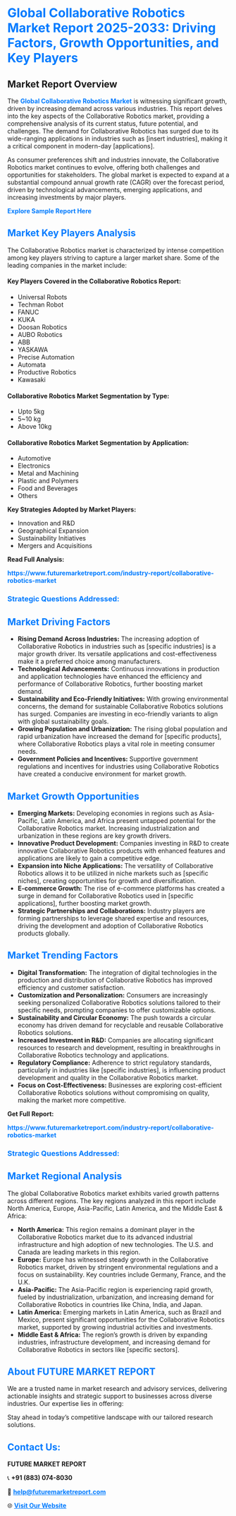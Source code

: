 <h1 style="color: #007BFF;">Global Collaborative Robotics Market Report 2025-2033: Driving Factors, Growth Opportunities, and Key Players</h1>

<section id="overview">
<h2>Market Report Overview</h2>
<p>The <a href="https://www.futuremarketreport.com/industry-report/collaborative-robotics-market" style="color: #007BFF; text-decoration: none;"><strong>Global Collaborative Robotics Market</strong></a> is witnessing significant growth, driven by increasing demand across various industries. This report delves into the key aspects of the Collaborative Robotics market, providing a comprehensive analysis of its current status, future potential, and challenges. The demand for Collaborative Robotics has surged due to its wide-ranging applications in industries such as [insert industries], making it a critical component in modern-day [applications].</p>
<p>As consumer preferences shift and industries innovate, the Collaborative Robotics market continues to evolve, offering both challenges and opportunities for stakeholders. The global market is expected to expand at a substantial compound annual growth rate (CAGR) over the forecast period, driven by technological advancements, emerging applications, and increasing investments by major players.</p>
</section>

<section id="overview">
<p><a href="https://www.futuremarketreport.com/request-sample/reportId=42964" style="color: #007BFF; text-decoration: none;"><strong>Explore Sample Report Here</strong></a></p>
</section>

<section id="key-players">
<h2 style="color: #007BFF;">Market Key Players Analysis</h2>
<p>The Collaborative Robotics market is characterized by intense competition among key players striving to capture a larger market share. Some of the leading companies in the market include:</p>
<h4>Key Players Covered in the Collaborative Robotics Report:</h4>
<ul><li>Universal Robots</li><li>Techman Robot</li><li>FANUC</li><li>KUKA</li><li>Doosan Robotics</li><li>AUBO Robotics</li><li>ABB</li><li>YASKAWA</li><li>Precise Automation</li><li>Automata</li><li>Productive Robotics</li><li>Kawasaki</li></ul>
<h4>Collaborative Robotics Market Segmentation by Type:</h4>
<ul><li>Upto 5kg</li><li>5~10 kg</li><li>Above 10kg</li></ul>

<h4>Collaborative Robotics Market Segmentation by Application:</h4>
<ul><li>Automotive</li><li>Electronics</li><li>Metal and Machining</li><li>Plastic and Polymers</li><li>Food and Beverages</li><li>Others</li></ul>
<p><strong>Key Strategies Adopted by Market Players:</strong></p>
<ul>
<li>Innovation and R&D</li>
<li>Geographical Expansion</li>
<li>Sustainability Initiatives</li>
<li>Mergers and Acquisitions</li>
</ul>
</section>

<section>
<p><strong>Read Full Analysis: </strong></p><a href="https://www.futuremarketreport.com/industry-report/collaborative-robotics-market" style="color: #007BFF; text-decoration: none;"><strong>https://www.futuremarketreport.com/industry-report/collaborative-robotics-market</strong></a>
<h3 style="color: #007BFF;">Strategic Questions Addressed:</h3>
</section>

<section id="driving-factors">
<h2 style="color: #007BFF;">Market Driving Factors</h2>
<ul>
<li><strong>Rising Demand Across Industries:</strong> The increasing adoption of Collaborative Robotics in industries such as [specific industries] is a major growth driver. Its versatile applications and cost-effectiveness make it a preferred choice among manufacturers.</li>
<li><strong>Technological Advancements:</strong> Continuous innovations in production and application technologies have enhanced the efficiency and performance of Collaborative Robotics, further boosting market demand.</li>
<li><strong>Sustainability and Eco-Friendly Initiatives:</strong> With growing environmental concerns, the demand for sustainable Collaborative Robotics solutions has surged. Companies are investing in eco-friendly variants to align with global sustainability goals.</li>
<li><strong>Growing Population and Urbanization:</strong> The rising global population and rapid urbanization have increased the demand for [specific products], where Collaborative Robotics plays a vital role in meeting consumer needs.</li>
<li><strong>Government Policies and Incentives:</strong> Supportive government regulations and incentives for industries using Collaborative Robotics have created a conducive environment for market growth.</li>
</ul>
</section>

<section id="growth-opportunities">
<h2 style="color: #007BFF;">Market Growth Opportunities</h2>
<ul>
<li><strong>Emerging Markets:</strong> Developing economies in regions such as Asia-Pacific, Latin America, and Africa present untapped potential for the Collaborative Robotics market. Increasing industrialization and urbanization in these regions are key growth drivers.</li>
<li><strong>Innovative Product Development:</strong> Companies investing in R&D to create innovative Collaborative Robotics products with enhanced features and applications are likely to gain a competitive edge.</li>
<li><strong>Expansion into Niche Applications:</strong> The versatility of Collaborative Robotics allows it to be utilized in niche markets such as [specific niches], creating opportunities for growth and diversification.</li>
<li><strong>E-commerce Growth:</strong> The rise of e-commerce platforms has created a surge in demand for Collaborative Robotics used in [specific applications], further boosting market growth.</li>
<li><strong>Strategic Partnerships and Collaborations:</strong> Industry players are forming partnerships to leverage shared expertise and resources, driving the development and adoption of Collaborative Robotics products globally.</li>
</ul>
</section>

<section id="trending-factors">
<h2 style="color: #007BFF;">Market Trending Factors</h2>
<ul>
<li><strong>Digital Transformation:</strong> The integration of digital technologies in the production and distribution of Collaborative Robotics has improved efficiency and customer satisfaction.</li>
<li><strong>Customization and Personalization:</strong> Consumers are increasingly seeking personalized Collaborative Robotics solutions tailored to their specific needs, prompting companies to offer customizable options.</li>
<li><strong>Sustainability and Circular Economy:</strong> The push towards a circular economy has driven demand for recyclable and reusable Collaborative Robotics solutions.</li>
<li><strong>Increased Investment in R&D:</strong> Companies are allocating significant resources to research and development, resulting in breakthroughs in Collaborative Robotics technology and applications.</li>
<li><strong>Regulatory Compliance:</strong> Adherence to strict regulatory standards, particularly in industries like [specific industries], is influencing product development and quality in the Collaborative Robotics market.</li>
<li><strong>Focus on Cost-Effectiveness:</strong> Businesses are exploring cost-efficient Collaborative Robotics solutions without compromising on quality, making the market more competitive.</li>
</ul>
</section>

<section>
<p><strong>Get Full Report: </strong></p><a href="https://www.futuremarketreport.com/industry-report/collaborative-robotics-market" style="color: #007BFF; text-decoration: none;"><strong>https://www.futuremarketreport.com/industry-report/collaborative-robotics-market</strong></a>
<h3 style="color: #007BFF;">Strategic Questions Addressed:</h3>
</section>


<section id="regional-analysis">
<h2 style="color: #007BFF;">Market Regional Analysis</h2>
<p>The global Collaborative Robotics market exhibits varied growth patterns across different regions. The key regions analyzed in this report include North America, Europe, Asia-Pacific, Latin America, and the Middle East & Africa:</p>
<ul>
<li><strong>North America:</strong> This region remains a dominant player in the Collaborative Robotics market due to its advanced industrial infrastructure and high adoption of new technologies. The U.S. and Canada are leading markets in this region.</li>
<li><strong>Europe:</strong> Europe has witnessed steady growth in the Collaborative Robotics market, driven by stringent environmental regulations and a focus on sustainability. Key countries include Germany, France, and the U.K.</li>
<li><strong>Asia-Pacific:</strong> The Asia-Pacific region is experiencing rapid growth, fueled by industrialization, urbanization, and increasing demand for Collaborative Robotics in countries like China, India, and Japan.</li>
<li><strong>Latin America:</strong> Emerging markets in Latin America, such as Brazil and Mexico, present significant opportunities for the Collaborative Robotics market, supported by growing industrial activities and investments.</li>
<li><strong>Middle East & Africa:</strong> The region’s growth is driven by expanding industries, infrastructure development, and increasing demand for Collaborative Robotics in sectors like [specific sectors].</li>
</ul>
</section>

<footer>
<h2 style="color: #007BFF;">About FUTURE MARKET REPORT</h2>
<p>We are a trusted name in market research and advisory services, delivering actionable insights and strategic support to businesses across diverse industries. Our expertise lies in offering:</p>

<p>Stay ahead in today’s competitive landscape with our tailored research solutions.</p>

<h2 style="color: #007BFF;">Contact Us:</h2>
<p><strong>FUTURE MARKET REPORT</strong></p>
<p>📞 <strong>+91 (883) 074-8030</strong></p>
<p>📧 <strong><a href="mailto:help@futuremarketreport.com" style="color: #007BFF;">help@futuremarketreport.com</a></strong></p>
<p>🌐 <strong><a href="https://www.futuremarketreport.com/" style="color: #007BFF;">Visit Our Website</a></strong></p>
</footer>
